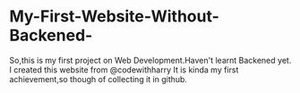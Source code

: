 # My-First-Website-Without-Backened-
So,this is my first project on Web Development.Haven't learnt Backened yet.
I created this website from @codewithharry
It is kinda my first achievement,so though of collecting it in github.
